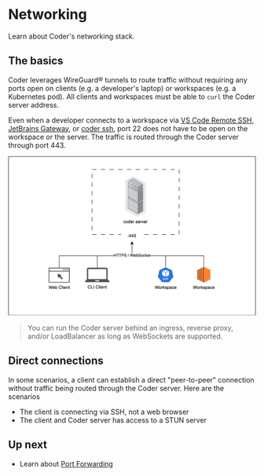 # Networking

Learn about Coder's networking stack.

## The basics

Coder leverages WireGuard® tunnels to route traffic without requiring any ports open on clients (e.g. a developer's laptop) or workspaces (e.g. a Kubernetes pod). All clients and workspaces must be able to `curl` the Coder server address.

Even when a developer connects to a workspace via [VS Code Remote SSH](https://github.com/coder/vscode-coder), [JetBrains Gateway](https://github.com/coder/jetbrains-coder), or [coder ssh](../cli/ssh.md), port 22 does not have to be open on the workspace or the server. The traffic is routed through the Coder server through port 443.

![The basics](../images/networking/basics-2.png)

> You can run the Coder server behind an ingress, reverse proxy, and/or LoadBalancer as long as WebSockets are supported.

## Direct connections

In some scenarios, a client can establish a direct "peer-to-peer" connection without traffic being routed through the Coder server. Here are the scenarios

- The client is connecting via SSH, not a web browser
- The client and Coder server has access to a STUN server


## Up next

- Learn about [Port Forwarding](./port-forwarding.md)
